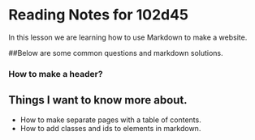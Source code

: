 # Reading Notes for 102d45

In this lesson we are learning how to use Markdown to make a website.

##Below are some common questions and markdown solutions.

### How to make a header?



## Things I want to know more about.
* How to make separate pages with a table of contents.
* How to add classes and ids to elements in markdown.
